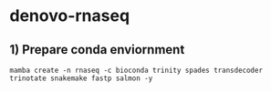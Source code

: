 # denovo-rnaseq

## 1) Prepare conda enviornment

```
mamba create -n rnaseq -c bioconda trinity spades transdecoder trinotate snakemake fastp salmon -y
```
